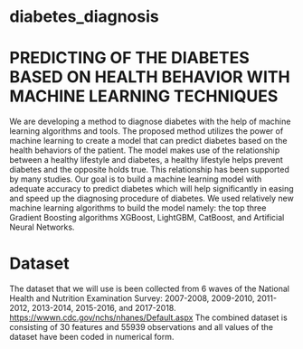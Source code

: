 # diabetes_diagnosis
# PREDICTING OF THE DIABETES BASED ON HEALTH BEHAVIOR WITH MACHINE LEARNING TECHNIQUES

We are developing a method to diagnose diabetes with the help of machine learning algorithms and tools. The proposed method utilizes the power of machine learning to create a model that can predict diabetes based on the health behaviors of the patient. The model makes use of the relationship between a healthy lifestyle and diabetes, a healthy lifestyle helps prevent diabetes and the opposite holds true. This relationship has been supported by many studies. Our goal is to build a machine learning model with adequate accuracy to predict diabetes which will help significantly in easing and speed up the diagnosing procedure of diabetes. We used relatively new machine learning algorithms to build the model namely: the top three Gradient Boosting algorithms XGBoost, LightGBM, CatBoost, and Artificial Neural Networks. 

# Dataset
The dataset that we will use is been collected from 6 waves of the National Health and Nutrition Examination Survey: 2007-2008, 2009-2010, 2011-2012, 2013-2014, 2015-2016, and 2017-2018.
https://wwwn.cdc.gov/nchs/nhanes/Default.aspx
The combined dataset is consisting of 30 features and 55939 observations and all values of the dataset have been coded in numerical form. 
